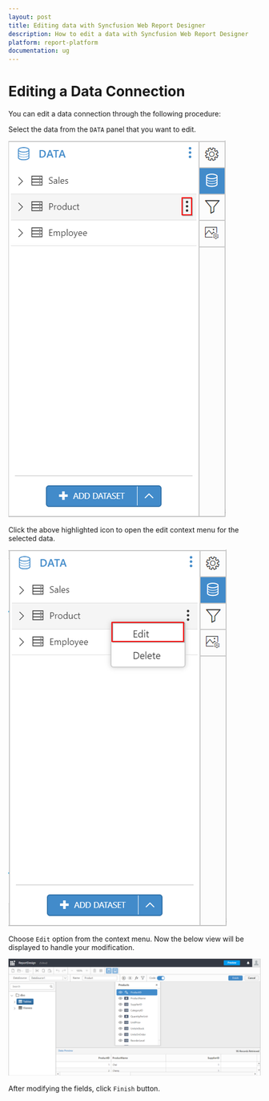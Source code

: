 ```yaml
---
layout: post
title: Editing data with Syncfusion Web Report Designer
description: How to edit a data with Syncfusion Web Report Designer
platform: report-platform
documentation: ug
---
```


# Editing a Data Connection

You can edit a data connection through the following procedure:

Select the data from the `DATA` panel that you want to edit.

![](images/Editing-Dataset.png)

Click the above highlighted icon to open the edit context menu for the selected data.

![](images/Edit-ContextDST.png)

Choose `Edit` option from the context menu. Now the below view will be displayed to handle your modification.

![](images/Edit-WindowDST.png)

After modifying the fields, click `Finish` button.